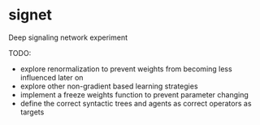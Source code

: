 # signet
Deep signaling network experiment


TODO: 
  - explore renormalization to prevent weights from becoming less influenced later on
  - explore other non-gradient based learning strategies
  - implement a freeze weights function to prevent parameter changing
  - define the correct syntactic trees and agents as correct operators as targets
